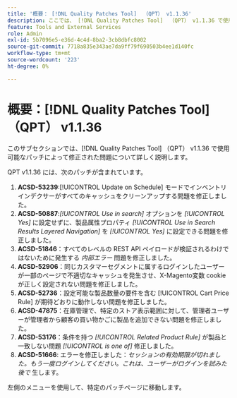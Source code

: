 ```yaml
---
title: '概要： [!DNL Quality Patches Tool]  （QPT） v1.1.36'
description: ここでは、 [!DNL Quality Patches Tool]  （QPT） v1.1.36 で使用可能なパッチによって修正された問題について詳しく説明します。
feature: Tools and External Services
role: Admin
exl-id: 5b7096e5-e36d-4c4d-8ba2-3cb8dbfc8002
source-git-commit: 7718a835e343ae7da9ff79f690503b4ee1d140fc
workflow-type: tm+mt
source-wordcount: '223'
ht-degree: 0%

---
```


# 概要：[!DNL Quality Patches Tool] （QPT） v1.1.36

このサブセクションでは、[!DNL Quality Patches Tool] （QPT） v1.1.36 で使用可能なパッチによって修正された問題について詳しく説明します。

QPT v1.1.36 には、次のパッチが含まれています。

1. **ACSD-53239**:[!UICONTROL Update on Schedule] モードでインベントリインデクサーがすべてのキャッシュをクリーンアップする問題を修正しました。
1. **ACSD-50887**:*[!UICONTROL Use in search]* オプションを *[!UICONTROL Yes]* に設定せずに、製品属性プロパティ *[!UICONTROL Use in Search Results Layered Navigation]* を *[!UICONTROL Yes]* に設定できる問題を修正しました。
1. **ACSD-51846**：すべてのレベルの REST API ペイロードが検証されるわけではないために発生する *内部エラー* 問題を修正しました。
1. **ACSD-52906**：同じカスタマーセグメントに属するログインしたユーザーが一部のページで不適切なキャッシュを発生させ、X-Magento変数 cookie が正しく設定されない問題を修正しました。
1. **ACSD-52736**：設定可能な製品数量の要件を含む [!UICONTROL Cart Price Rule] が期待どおりに動作しない問題を修正しました。
1. **ACSD-47875**：在庫管理で、特定のストア表示範囲に対して、管理者ユーザーが管理者から顧客の買い物かごに製品を追加できない問題を修正しました。
1. **ACSD-53176**：条件を持つ *[!UICONTROL Related Product Rule]* が製品と一致しない問題 *[!UICONTROL is one of]* 修正しました。
1. **ACSD-51666**: エラーを修正しました：*セッションの有効期限が切れました。もう一度ログインしてください。これは、ユーザーがログインを試みた後で* 生します。

左側のメニューを使用して、特定のパッチページに移動します。
